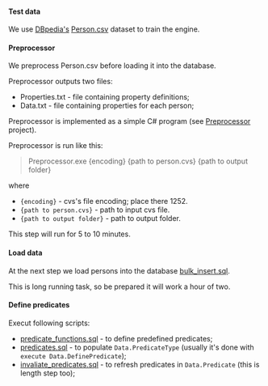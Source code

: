 <h4>Test data</h4>
<p>We use <a href="http://wiki.dbpedia.org/" target="_blank">DBpedia's</a> <a href="http://web.informatik.uni-mannheim.de/DBpediaAsTables/csv/Person.csv.gz">Person.csv</a> dataset to train the engine.</p>

<h4>Preprocessor</h4>
<p>We preprocess Person.csv before loading it into the database.</p>
<p>Preprocessor outputs two files:</p>
<ul>
  <li>Properties.txt - file containing property definitions;</li>
  <li>Data.txt - file containing properties for each person;</li>
</ul>
<p>Preprocessor is implemented as a simple C# program (see <a href="Processor">Preprocessor</a> project).</p>
<p>Preprocessor is run like this:</p>
<blockquote>Preprocessor.exe {encoding} {path to person.cvs} {path to output folder}</blockquote>
<p>where</p>
<ul>
  <li><code>{encoding}</code> - cvs's file encoding; place there 1252.</li>
  <li><code>{path to person.cvs}</code> - path to input cvs file.</li>
  <li><code>{path to output folder}</code> - path to output folder.</li>
</ul>
<p>This step will run for 5 to 10 minutes.</p>
<h4>Load data</h4>
<p>At the next step we load persons into the database <a href="#bulk_insert.sql">bulk_insert.sql</a>.</p>
<p>This is long running task, so be prepared it will work a hour of two.</p>
<h4>Define predicates</h4>
<p>Execut following scripts:</p>
<ul>
  <li><a href="predicate_functions.sql">predicate_functions.sql</a> - to define predefined predicates;</li>
  <li><a href="predicates.sql">predicates.sql</a> - to populate <code>Data.PredicateType</code> (usually it's done with <code>execute Data.DefinePredicate</code>);</li>
  <li><a href="invaliate_predicates.sql">invaliate_predicates.sql</a> - to refresh predicates in <code>Data.Predicate</code> (this is length step too);</li>
</ul>
